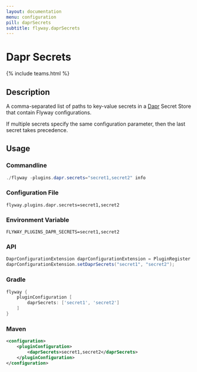 ```yaml
---
layout: documentation
menu: configuration
pill: daprSecrets
subtitle: flyway.daprSecrets
---
```


# Dapr Secrets
{% include teams.html %}

## Description
A comma-separated list of paths to key-value secrets in a
[Dapr](https://docs.dapr.io/developing-applications/building-blocks/secrets/secrets-overview/) Secret Store that contain 
Flyway configurations. 

If multiple secrets specify the same configuration parameter, then the last secret takes precedence.

## Usage

### Commandline
```powershell
./flyway -plugins.dapr.secrets="secret1,secret2" info
```

### Configuration File
```properties
flyway.plugins.dapr.secrets=secret1,secret2
```

### Environment Variable
```properties
FLYWAY_PLUGINS_DAPR_SECRETS=secret1,secret2
```

### API
```java
DaprConfigurationExtension daprConfigurationExtension = PluginRegister.getPlugin(DaprConfigurationExtension.class)
daprConfigurationExtension.setDaprSecrets("secret1", "secret2");
```

### Gradle
```groovy
flyway {
    pluginConfiguration [
        daprSecrets: ['secret1', 'secret2']
    ]
}
```

### Maven
```xml
<configuration>
    <pluginConfiguration>
        <daprSecrets>secret1,secret2</daprSecrets>
    </pluginConfiguration>
</configuration>
```
